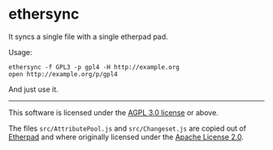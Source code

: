 # ethersync

It syncs a single file with a single etherpad pad.

Usage:

```
ethersync -f GPL3 -p gpl4 -H http://example.org
open http://example.org/p/gpl4
```

And just use it.

---

This software is licensed under the [AGPL 3.0 license](LICENSE.agpl3) or above.

The files `src/AttributePool.js` and `src/Changeset.js` are copied
out of [Etherpad](http://etherpad.org/) and where originally licensed under
the [Apache License 2.0](LiCENSE.apache).
